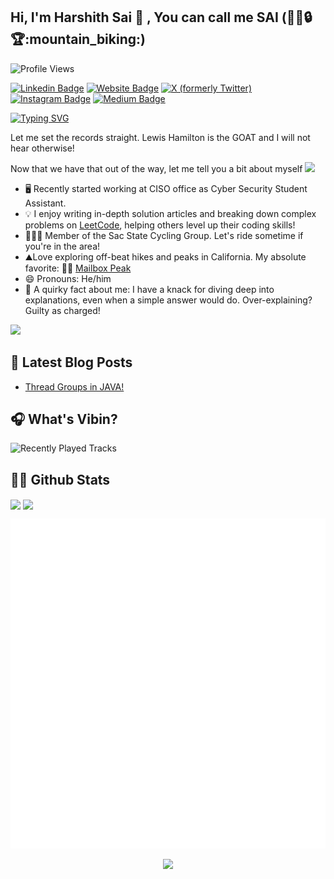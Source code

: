 ## Hi, I'm Harshith Sai 👋 , You can call me SAI (:man_technologist::lock::trophy::mountain_biking:)
![Profile Views](https://komarev.com/ghpvc/?username=harshithsaiv)

[![Linkedin Badge](https://img.shields.io/badge/-LinkedIn-0e76a8?style=flat-square&logo=Linkedin&logoColor=white)](https://www.linkedin.com/in/harshith-sai-v/)
[![Website Badge](https://img.shields.io/badge/Website-3b5998?style=flat-square&logo=google-chrome&logoColor=white)](https://harshithsaiv.github.io/portfolio/)
[![X (formerly Twitter)](https://img.shields.io/badge/-Twitter-00acee?style=flat-square&logo=Twitter&logoColor=white)](https://x.com/harveer_sai)
[![Instagram Badge](https://img.shields.io/badge/-Instagram-e4405f?style=flat-square&logo=Instagram&logoColor=white)](https://instagram.com/harshith2306/)
[![Medium Badge](https://img.shields.io/badge/Medium-12100E?style=flat-square&logo=Medium&logoColor=white)](https://medium.com/@harshithsai94)

[![Typing SVG](https://readme-typing-svg.herokuapp.com?font=comfortaa&color=%23F77B93&size=25&height=40&lines=Nice+to+e-meet+you!;I'm+a+Graduate+Student;Tech+,+Travel+and+Biking;and+a+homemade+chef%3F)](https://git.io/typing-svg)

Let me set the records straight. Lewis Hamilton is the GOAT and I will not hear otherwise! 

Now that we have that out of the way, let me tell you a bit about myself <img src="https://emojis.slackmojis.com/emojis/images/1520808873/3643/cool-doge.gif?1520808873" width="20" />

* 🖥️ Recently started working at CISO office as Cyber Security Student Assistant.
* 💡 I enjoy writing in-depth solution articles and breaking down complex problems on [LeetCode](https://www.leetcode.com), helping others level up their coding skills!
* 🚵🏻‍♂️ Member of the Sac State Cycling Group. Let's ride sometime if you're in the area!
* ⛰️Love exploring off-beat hikes and peaks in California. My absolute favorite:  🥁🥁 <a href="[https://www.wta.org/go-hiking/hikes/mailbox-peak](https://tahoerimtrail.org/)">Mailbox Peak</a>
* 😄 Pronouns: He/him
* 🧐 A quirky fact about me: I have a knack for diving deep into explanations, even when a simple answer would do. Over-explaining? Guilty as charged!

<p align="left">
  <img src="https://quotes-github-readme.vercel.app/api?type=horizontal&theme=light)](https://github.com/piyushsuthar/github-readme-quotes" />
</p>

## 🚀 Latest Blog Posts

<!-- BLOG-POST-LIST:START -->
- [Thread Groups in JAVA!](https://medium.com/@harshithsai94/thread-group-in-java-46af36eb99ca)
<!-- BLOG-POST-LIST:END -->

## 🎧 What's Vibin?
![Recently Played Tracks](https://github-profile-apple-music.web.app/api/v1/users/i0dXT9GEpzGZAzfRwGjT/recent/played/tracks?template=template_1_1)

## 👨‍💻 Github Stats

<img align="center" src="https://github-readme-stats.vercel.app/api?username=harshithsaiv&show_icons=true&theme=dracula" />

<img align="center" src="https://github-readme-stats.vercel.app/api/top-langs/?username=harshithsaiv&layout=compact" />

![Metrics](https://github.com/harshithsaiv/harshithsaiv/blob/main/github-metrics.svg)

<p align="center">
  <img src="https://capsule-render.vercel.app/api?type=waving&color=gradient&height=110&section=footer&animation=twinkling"/>
</p>


